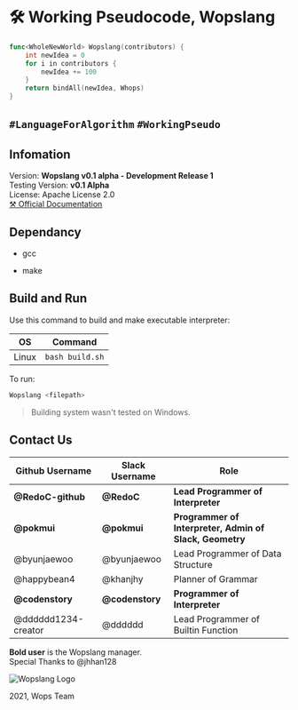 # :hammer_and_wrench: Working Pseudocode, Wopslang

```go
func<WholeNewWorld> Wopslang(contributors) {
    int newIdea = 0
    for i in contributors {
        newIdea += 100
    }
    return bindAll(newIdea, Whops)
}
```

## `#LanguageForAlgorithm` `#WorkingPseudo`

## Infomation

Version: **Wopslang v0.1 alpha - Development Release 1**  
Testing Version: **v0.1 Alpha**  
License: Apache License 2.0  
[⚒️ Official Documentation](./doc/README.md)  

## Dependancy

- gcc

- make

## Build and Run

Use this command to build and make executable interpreter:

|OS|Command|
|--|-------|
|Linux|`bash build.sh`|

To run:

```bash
Wopslang <filepath>
```

> Building system wasn't tested on Windows.

## Contact Us

|Github Username|Slack Username|Role|
|---|---|---|
|**@RedoC-github**|**@RedoC**|**Lead Programmer of Interpreter**|
|**@pokmui**|**@pokmui**|**Programmer of Interpreter, Admin of Slack, Geometry**|
|@byunjaewoo|@byunjaewoo|Lead Programmer of Data Structure
|@happybean4|@khanjhy|Planner of Grammar|
|**@codenstory**|**@codenstory**|**Programmer of Interpreter**|
|@dddddd1234-creator|@dddddd|Lead Programmer of Builtin Function|

**Bold user** is the Wopslang manager.  
Special Thanks to @jhhan128

![Wopslang Logo](https://emoji.slack-edge.com/T01MFM2TJ07/wopsfull/7fe35e7cbecd2d4d.png)

2021, Wops Team

